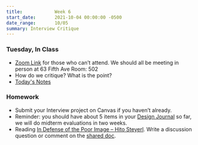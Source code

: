 ```yaml
---
title:            Week 6
start_date:       2021-10-04 00:00:00 -0500
date_range:       10/05
summary: Interview Critique
---
```


### Tuesday, In Class

- [Zoom Link](https://NewSchool.zoom.us/my/nikafisher) for those who can&rsquo;t attend. We should all be meeting in person at 63 Fifth Ave Room: 502
- How do we critique? What is the point?
- [Today's Notes](https://paper.dropbox.com/doc/Parsons-Week-6-Interview-Critique--BTndyQ~8ZnsEWyd8FPHnW3KgAQ-nYKo1TCmFvbWHPOJby737)


### Homework

- Submit your Interview project on Canvas if you haven&rsquo;t already.
- Reminder: you should have about 5 items in your [Design Journal](../projects/design-journal) so far, we will do midterm evaluations in two weeks.
- Reading [In Defense of the Poor Image – Hito Steyerl](https://www.e-flux.com/journal/10/61362/in-defense-of-the-poor-image/). Write a discussion question or comment on the [shared doc](https://paper.dropbox.com/doc/F21-Core-Interaction-Reading-Responses--BTm3thK8nvUoQNjD8etfLj7DAQ-011CWC5qJgFfgpIVOrIYA).
